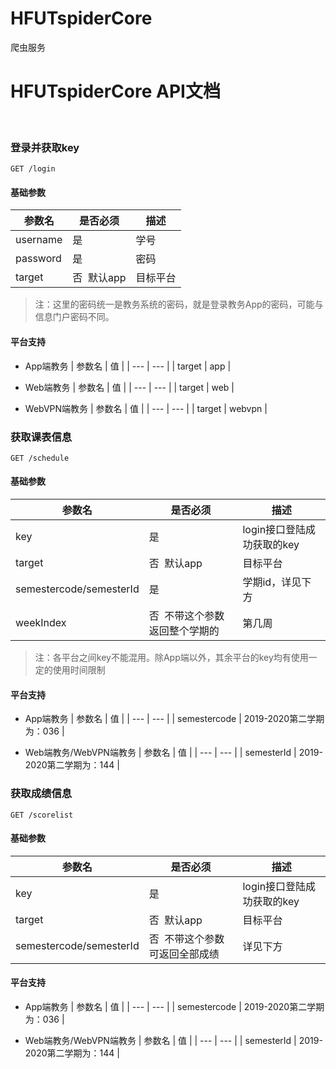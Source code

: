 # HFUTspiderCore
爬虫服务




# HFUTspiderCore  API文档

<br />

<a name="83d4b006"></a>
### 登录并获取key
```
GET /login 
```
<a name="22da452a"></a>
#### 基础参数
| 参数名 | 是否必须 | 描述 |
| --- | --- | --- |
| username | 是 | 学号 |
| password | 是 | 密码 |
| target | 否  默认app | 目标平台 |

> 注：这里的密码统一是教务系统的密码，就是登录教务App的密码，可能与信息门户密码不同。

<a name="cafacb32"></a>
#### 平台支持

- App端教务
| 参数名 | 值 |
| --- | --- |
| target | app |

- Web端教务
| 参数名 | 值 |
| --- | --- |
| target | web |

- WebVPN端教务
| 参数名 | 值 |
| --- | --- |
| target | webvpn |



<a name="aa999385"></a>
### 获取课表信息
```
GET /schedule
```
<a name="22da452a-1"></a>
#### 基础参数
| 参数名 | 是否必须 | 描述 |
| --- | --- | --- |
| key | 是 | login接口登陆成功获取的key |
| target | 否  默认app | 目标平台 |
| semestercode/semesterId | 是 | 学期id，详见下方 |
| weekIndex | 否  不带这个参数返回整个学期的 | 第几周 |

> 注：各平台之间key不能混用。除App端以外，其余平台的key均有使用一定的使用时间限制

<a name="cafacb32-1"></a>
#### 平台支持

- App端教务
| 参数名 | 值 |
| --- | --- |
| semestercode | 2019-2020第二学期为：036 |

- Web端教务/WebVPN端教务
| 参数名 | 值 |
| --- | --- |
| semesterId | 2019-2020第二学期为：144 |



<a name="353f9d1f"></a>
### 获取成绩信息
```
GET /scorelist
```

<a name="KFWFy"></a>
#### 基础参数
| 参数名 | 是否必须 | 描述 |
| --- | --- | --- |
| key | 是 | login接口登陆成功获取的key |
| target | 否  默认app | 目标平台 |
| semestercode/semesterId | 否  不带这个参数可返回全部成绩 | 详见下方 |

<a name="Y75vL"></a>
#### 平台支持

- App端教务
| 参数名 | 值 |
| --- | --- |
| semestercode | 2019-2020第二学期为：036 |

- Web端教务/WebVPN端教务
| 参数名 | 值 |
| --- | --- |
| semesterId | 2019-2020第二学期为：144 |


<br />

